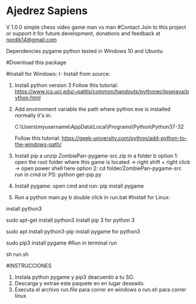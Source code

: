 # Ajedrez Sapiens
V 1.0.0
simple chess video game man vs man
#Contact Join to this project or support it for future development, donations and feedback at nordik14@gmail.com

Dependencies
pygame
python
tested in Windows 10 and Ubuntu

#Download this package

#Install for Windows: I- Install from source:

1.  Install python version 3
    Follow this tutorial:
    https://www.ics.uci.edu/~pattis/common/handouts/pythoneclipsejava/python.html

2.  Add environment variable the path where python exe is installed normally it's in:

    C:\Users\myusername\AppData\Local\Programs\Python\Python37-32

    Follow this tutorial:
        https://geek-university.com/python/add-python-to-the-windows-path/

3.  Install pip
    a   unzip ZombiePan-pygame-src.zip in a folder
    b   option 1: open the root folder where this game is located -> right shift + right click -> open power shell here
        option 2: cd folder/ZombiePan-pygame-src
    run in cmd or PS: python get-pip.py

4.  Install pygame:
    open cmd and run:
    pip install pygame

5.  Run
    a   python main.py
    b   double click in run.bat
#Install for Linux:

install python3

sudo apt-get install python3
install pip 3 for python 3

sudo apt install python3-pip
install pygame for python3

sudo pip3 install pygame
#Run in terminal run

sh run.sh

#INSTRUCCIONES
1. Instala python pygame y pip3 deacuerdo a tu SO.
2. Descarga y extrae este paquete en en lugar deseado.
3. Executa el archivo run.file para correr en windows o run.sh para correr linux

